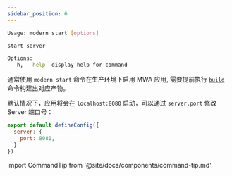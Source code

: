```yaml
---
sidebar_position: 6
---
```


```bash
Usage: modern start [options]

start server

Options:
  -h, --help  display help for command
```

通常使用 `modern start` 命令在生产环境下启用 MWA 应用, 需要提前执行 [`build`](/docs/apis/commands/mwa/build) 命令构建出对应产物。

默认情况下，应用将会在 `localhost:8080` 启动，可以通过 `server.port` 修改 Server 端口号：

```js
export default defineConfig({
  server: {
    port: 8081,
  }
})
```

import CommandTip from '@site/docs/components/command-tip.md'

<CommandTip />


